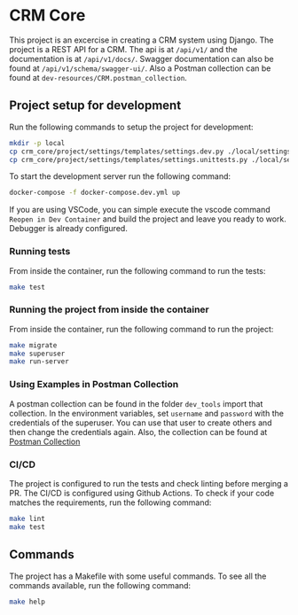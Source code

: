 # CRM Core
This project is an excercise in creating a CRM system using Django. The project is a REST API for a CRM. The api is at `/api/v1/` and the documentation is at `/api/v1/docs/`. Swagger documentation can also be found at `/api/v1/schema/swagger-ui/`. Also a Postman collection can be found at `dev-resources/CRM.postman_collection`.


## Project setup for development

Run the following commands to setup the project for development:

```bash
mkdir -p local
cp crm_core/project/settings/templates/settings.dev.py ./local/settings.dev.py
cp crm_core/project/settings/templates/settings.unittests.py ./local/settings.unittests.py


```

To start the development server run the following command:
```bash
docker-compose -f docker-compose.dev.yml up
```


If you are using VSCode, you can simple execute the vscode command `Reopen in Dev Container` and build the project and leave you ready to work. Debugger is already configured.


### Running tests
From inside the container, run the following command to run the tests:
```bash
make test
```

### Running the project from inside the container
From inside the container, run the following command to run the project:
```bash
make migrate
make superuser
make run-server
```

### Using Examples in Postman Collection
A postman collection can be found in the folder `dev_tools` import that collection. In the environment variables, set `username` and `password` with the credentials of the superuser. You can use that user to create others and then change the credentials again.
Also, the collection can be found at [Postman Collection](https://universal-satellite-262876.postman.co/workspace/Monkey-CRM~bb32f883-6307-4118-b291-bec934cde3ec/collection/872186-e8f0e227-6613-4da6-9625-ae8e1ab9a59e?action=share&creator=872186&active-environment=872186-b479e34d-d399-454e-8e84-e7c1c2bb76f2)

### CI/CD
The project is configured to run the tests and check linting before merging a PR. The CI/CD is configured using Github Actions.
To check if your code matches the requirements, run the following command:
```bash
make lint
make test
```

## Commands
The project has a Makefile with some useful commands. To see all the commands available, run the following command:
```bash
make help
```



